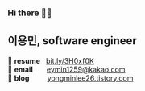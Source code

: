 ### Hi there 🙋‍♂️
## 이용민, software engineer 

:star2: **resume** &nbsp;&nbsp;[bit.ly/3H0xf0K](https://bit.ly/3H0xf0K)  
:star2: **email**  &nbsp;&nbsp;&nbsp;&nbsp;&nbsp; eymin1259@kakao.com <br/>
:star2: **blog**&nbsp;&nbsp;&nbsp;&nbsp;&nbsp;&nbsp;&nbsp;&nbsp;&nbsp;[yongminlee26.tistory.com](https://yongminlee26.tistory.com/)

<!--
## Application
- 도비
- 개발족보
- 그때이곳
-->



<!--
**eymin1259/eymin1259** is a ✨ _special_ ✨ repository because its `README.md` (this file) appears on your GitHub profile.

Here are some ideas to get you started:

- 🔭 I’m currently working on ...
- 🌱 I’m currently learning ...
- 👯 I’m looking to collaborate on ...
- 🤔 I’m looking for help with ...
- 💬 Ask me about ...
- 📫 How to reach me: ...
- 😄 Pronouns: ...
- ⚡ Fun fact: ...
-->

